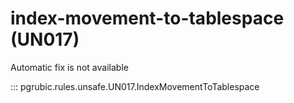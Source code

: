 # index-movement-to-tablespace (UN017)

Automatic fix is not available

::: pgrubic.rules.unsafe.UN017.IndexMovementToTablespace

